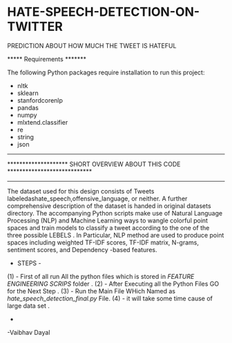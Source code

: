 # HATE-SPEECH-DETECTION-ON-TWITTER
PREDICTION ABOUT HOW MUCH THE TWEET IS HATEFUL  

***** Requirements *******

The following Python packages require installation to run 
this project: 

* nltk
* sklearn
* stanfordcorenlp
* pandas
* numpy
* mlxtend.classifier
* re
* string
* json

__________________________________________________________________________

********************   SHORT OVERVIEW ABOUT THIS CODE ****************************
__________________________________________________________________________

The dataset used for this design consists of Tweets labeledashate_speech,offensive_language, or neither. A further comprehensive description of the dataset is handed in
original datasets directory. The accompanying Python scripts make use of Natural Language Processing (NLP) and Machine Learning ways to wangle colorful point
spaces and train models to classify a tweet according to the one of the three possible LEBELS . In Particular, NLP method are used to produce point spaces including weighted TF-IDF
scores, TF-IDF matrix, N-grams, sentiment scores, and  Dependency -based  features.


- STEPS -

(1) - First of all run All the python files which is stored in *FEATURE ENGINEERING SCRIPS* folder . 
(2) - After Executing all the Python Files GO for the Next Step .
(3) - Run the Main File WHich Named as *hate_speech_detection_final.py* File. 
(4) - it will take some time cause of large data set .

 *
 -Vaibhav Dayal

